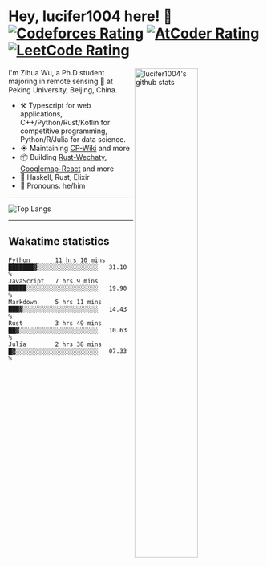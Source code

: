 # Hey, lucifer1004 here! :wave: [![Codeforces Rating](https://cp-logo.vercel.app/codeforces/lucifer1004)](https://codeforces.com/profile/lucifer1004) [![AtCoder Rating](https://cp-logo.vercel.app/atcoder/lucifer1004)](https://atcoder.jp/users/lucifer1004) [![LeetCode Rating](https://cp-logo.vercel.app/leetcode/lucifer1004)](https://leetcode-cn.com/u/lucifer1004/)

<img width="50%" align="right" alt="lucifer1004's github stats" src="https://github-readme-stats.vercel.app/api?username=lucifer1004&show_icons=true">

I'm Zihua Wu, a Ph.D student majoring in remote sensing :satellite: at Peking University, Beijing, China.

- :hammer_and_pick: Typescript for web applications, C++/Python/Rust/Kotlin for competitive programming, Python/R/Julia for data science.
- :sunny: Maintaining [CP-Wiki](https://cp-wiki.vercel.app) and more 
- :package: Building [Rust-Wechaty](https://github.com/wechaty/rust-wechaty), [Googlemap-React](https://github.com/googlemap-react/googlemap-react) and more
- :seedling: Haskell, Rust, Elixir
- :man: Pronouns: he/him

---

![Top Langs](https://github-readme-stats.vercel.app/api/top-langs/?username=lucifer1004&layout=compact)

---

## Wakatime statistics

<!--START_SECTION:waka-->
```text
Python       11 hrs 10 mins  ███████▓░░░░░░░░░░░░░░░░░   31.10 % 
JavaScript   7 hrs 9 mins    █████░░░░░░░░░░░░░░░░░░░░   19.90 % 
Markdown     5 hrs 11 mins   ███▓░░░░░░░░░░░░░░░░░░░░░   14.43 % 
Rust         3 hrs 49 mins   ██▓░░░░░░░░░░░░░░░░░░░░░░   10.63 % 
Julia        2 hrs 38 mins   █▓░░░░░░░░░░░░░░░░░░░░░░░   07.33 % 
```
<!--END_SECTION:waka-->
